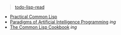 
> [todo-lisp-read](https://github.com/keer2345/reading-notes/blob/main/it/lisp/todo.md)

- [Practical Common Lisp](https://github.com/keer2345/reading-notes/tree/main/it/lisp/practical-common-lisp)
- [Paradigms of Artificial Intelligence Programming](https://github.com/keer2345/reading-notes/tree/main/it/lisp/PAIP) *ing*
- [The Common Lisp Cookbook](https://github.com/keer2345/reading-notes/tree/main/it/lisp/the-common-lisp-cookbook) *ing*
